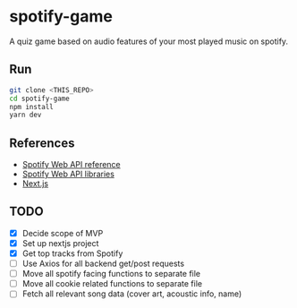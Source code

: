 # spotify-game

A quiz game based on audio features of your most played music on spotify.

## Run
```bash
git clone <THIS_REPO>
cd spotify-game
npm install
yarn dev
```

## References
- [Spotify Web API reference](https://developer.spotify.com/documentation/web-api/reference/)
- [Spotify Web API libraries](https://developer.spotify.com/documentation/web-api/libraries/)
- [Next.js](https://nextjs.org/)

## TODO
- [x] Decide scope of MVP
- [x] Set up nextjs project
- [x] Get top tracks from Spotify
- [ ] Use Axios for all backend get/post requests
- [ ] Move all spotify facing functions to separate file
- [ ] Move all cookie related functions to separate file
- [ ] Fetch all relevant song data (cover art, acoustic info, name)